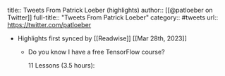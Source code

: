 title:: Tweets From Patrick Loeber (highlights)
author:: [[@patloeber on Twitter]]
full-title:: "Tweets From Patrick Loeber"
category:: #tweets
url:: https://twitter.com/patloeber

- Highlights first synced by [[Readwise]] [[Mar 28th, 2023]]
	- Do you know I have a free TensorFlow course?
	  
	  11 Lessons (3.5 hours):